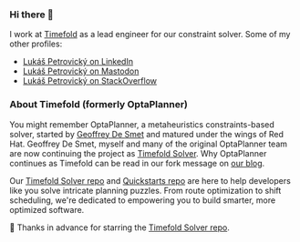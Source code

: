 ### Hi there 👋

I work at [Timefold](https://timefold.ai) as a lead engineer for our constraint solver.
Some of my other profiles:

- [Lukáš Petrovický on LinkedIn](https://www.linkedin.com/in/petrovicky/)
- [Lukáš Petrovický on Mastodon](https://jvm.social/@petrovicky)
- [Lukáš Petrovický on StackOverflow](https://stackoverflow.com/users/6794063/luk%c3%a1%c5%a1-petrovick%c3%bd)

### About Timefold (formerly OptaPlanner)

You might remember OptaPlanner, a metaheuristics constraints-based solver, started by [Geoffrey De Smet](https://github.com/ge0ffrey) and matured under the wings of Red Hat. 
Geoffrey De Smet, myself and many of the original OptaPlanner team are now continuing the project as [Timefold Solver](https://github.com/TimefoldAI/timefold-solver). 
Why OptaPlanner continues as Timefold can be read in our fork message on [our blog](https://timefold.ai/blog/2023/optaplanner-fork).

Our [Timefold Solver repo](https://github.com/TimefoldAI/timefold-solver) and [Quickstarts repo](https://github.com/TimefoldAI/timefold-quickstarts) are here to help developers like you solve intricate planning puzzles. 
From route optimization to shift scheduling, we're dedicated to empowering you to build smarter, more optimized software.

🌟 Thanks in advance for starring the [Timefold Solver repo](https://github.com/TimefoldAI/timefold-solver).
